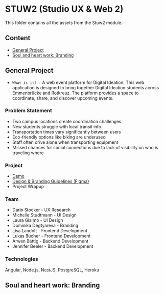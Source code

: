 # STUW2 (Studio UX & Web 2)
This folder contains all the assets from the Stuw2 module.

## Content
- [General Project](#learning-touchdesigner)
- [Soul and heart work: Branding](#project-icebreaker)

## General Project
* `What is it? -` A web event platform for Digital Ideation. This web application is designed to bring together Digital Ideation students across Emmenbrücke and Rotkreuz. The platform provides a space to coordinate, share, and discover upcoming events.

### Problem Statement
- Two campus locations create coordination challenges
- New students struggle with local transit info
- Transportation times vary significantly between users
- Eco-friendly options like biking are underused
- Staff often drive alone when transporting equipment
- Missed chances for social connections due to lack of visibility on who is traveling where

### Project
* [Demo](https://jfladas.github.io/uxweb2/#/login)
* [Design & Branding Guidelines (Figma)](https://www.figma.com/design/H39FzuTJQZOMxcQzrEDcp0/UX-Web-Styleguide?node-id=0-1)
* Project Wrapup

### Team
- Dario Stocker - UX Research
- Michelle Studtmann - UI Design
- Laura Giaimo - UI Design
- Dominika Degtyareva - Branding
- Lisa Landolt - Frontend Development
- Lukas Bucher - Frontend Development
- Arwen Bättig - Backend Development
- Jennifer Beeler - Backend Development

### Technologies
Angular, Node.js, NestJS, PostgreSQL, Heroku

## Soul and heart work: Branding

